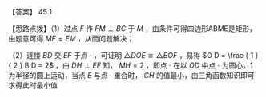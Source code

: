 【答案】 45 1

【思路点拨】（1）过点 $F$ 作 $F M \perp B C$ 于 $M$ ，由条件可得四边形ABME是矩形，由题意可得 $M F = E M$ ，从而问题解决；

（2）连接 $B D$ 交 $E F$ 于点 $\cdot$ ，可证明 $\triangle D O E { \cong } \triangle B O F$ ，易得 $O D = \frac { 1 } { 2 } B D = 2$ ，由 $D H \perp E F$ 知， $M H = 2$ ，即点 $\cdot$ 在以 $O D$ 中点 $\cdot$ 为圆心，1 为半径的圆上运动，当点 $E$ 与点 $\cdot$ 重合时， $C H$ 的值最小，由三角函数知识即可求得此时最小值
